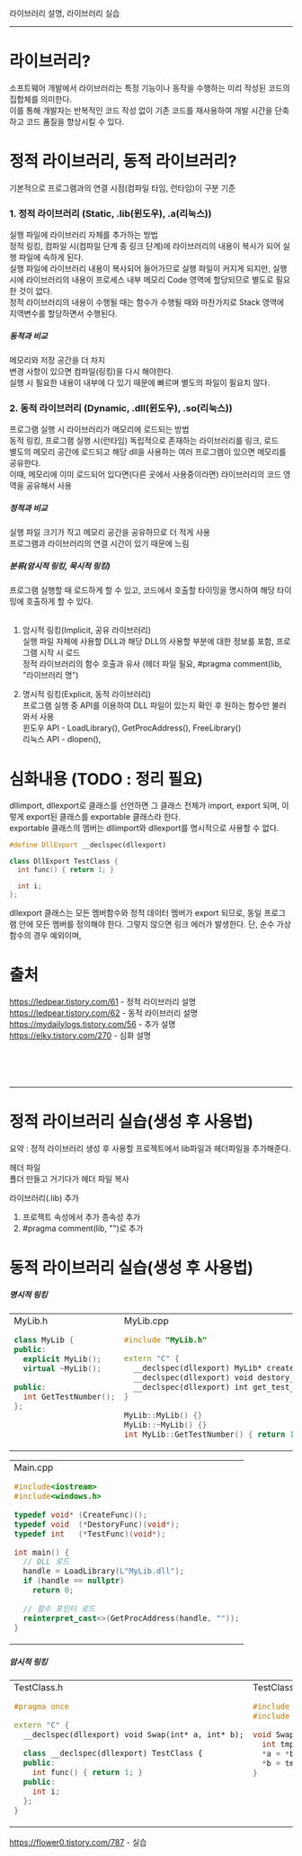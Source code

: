 라이브러리 설명, 라이브러리 실습
<hr/>

# 라이브러리?
소프트웨어 개발에서 라이브러리는 특정 기능이나 동작을 수행하는 미리 작성된 코드의 집합체를 의미한다. <br/>
이를 통해 개발자는 반복적인 코드 작성 없이 기존 코드를 재사용하여 개발 시간을 단축하고 코드 품질을 향상시킬 수 있다. <br/>

# 정적 라이브러리, 동적 라이브러리?
기본적으로 프로그램과의 연결 시점(컴파일 타임, 런타임)이 구분 기준 <br/>

### 1. 정적 라이브러리 (Static, .lib(윈도우), .a(리눅스))
실행 파일에 라이브러리 자체를 추가하는 방법 <br/>
정적 링킹, 컴파일 시(컴파일 단계 중 링크 단계)에 라이브러리의 내용이 복사가 되어 실행 파일에 속하게 된다. <br/>
실행 파일에 라이브러리 내용이 복사되어 들어가므로 실행 파일이 커지게 되지만, 실행 시에 라이브러리의 내용이 프로세스 내부 메모리 Code 영역에 할당되므로 별도로 필요한 것이 없다. <br/>
정적 라이브러리의 내용이 수행될 때는 함수가 수행될 때와 마찬가지로 Stack 영역에 지역변수를 할당하면서 수행된다. <br/>

##### 동적과 비교 <br/>
메모리와 저장 공간을 더 차지 <br/> 
변경 사항이 있으면 컴파일(링킹)을 다시 해야한다. <br/>
실행 시 필요한 내용이 내부에 다 있기 때문에 빠르며 별도의 파일이 필요치 않다.<br/>

### 2. 동적 라이브러리 (Dynamic, .dll(윈도우), .so(리눅스))
프로그램 실행 시 라이브러리가 메모리에 로드되는 방법 <br/>
동적 링킹, 프로그램 실행 시(런타임) 독립적으로 존재하는 라이브러리를 링크, 로드 <br/>
별도의 메모리 공간에 로드되고 해당 dll을 사용하는 여러 프로그램이 있으면 메모리를 공유한다. <br/>
이때, 메모리에 이미 로드되어 있다면(다른 곳에서 사용중이라면) 라이브러리의 코드 영역을 공유해서 사용 <br/>

##### 정적과 비교 <br/>
실행 파일 크기가 작고 메모리 공간을 공유하므로 더 적게 사용 <br/>
프로그램과 라이브러리의 연결 시간이 있기 때문에 느림 <br/>

##### 분류(암시적 링킹, 묵시적 링킹)
프로그램 실행할 때 로드하게 할 수 있고, 코드에서 호출할 타이밍을 명시하여 해당 타이밍에 호출하게 할 수 있다. <br/><br/>
1) 암시적 링킹(Implicit, 공유 라이브러리) <br/>
실행 파일 자체에 사용할 DLL과 해당 DLL의 사용할 부분에 대한 정보를 포함, 프로그램 시작 시 로드 <br/>
정적 라이브러리의 함수 호출과 유사 (헤더 파일 필요, #pragma comment(lib, "라이브러리 명") <br/>

2) 명시적 링킹(Explicit, 동적 라이브러리) <br/> 
프로그램 실행 중 API를 이용하여 DLL 파일이 있는지 확인 후 원하는 함수만 불러와서 사용 <br/>
윈도우 API - LoadLibrary(), GetProcAddress(), FreeLibrary() <br/>
리눅스 API - dlopen(), <br/>

# 심화내용 (TODO : 정리 필요)
dllimport, dllexport로 클래스를 선언하면 그 클래스 전체가 import, export 되며, 이렇게 export된 클래스를 exportable 클래스라 한다. <br/>
exportable 클래스의 멤버는 dllimport와 dllexport를 명시적으로 사용할 수 없다. <br/>

```c++
#define DllExport __declspec(dllexport)

class DllExport TestClass {
  int func() { return 1; }

  int i;
};
```

dllexport 클래스는 모든 멤버함수와 정적 데이터 멤버가 export 되므로, 동일 프로그램 안에 모든 멤버를 정의해야 한다.
그렇지 않으면 링크 에러가 발생한다. 단, 순수 가상 함수의 경우 예외이며, 

# 출처
https://ledpear.tistory.com/61 - 정적 라이브러리 설명 <br/>
https://ledpear.tistory.com/62 - 동적 라이브러리 설명 <br/>
https://mydailylogs.tistory.com/56 - 추가 설명<br/>
https://elky.tistory.com/270 - 심화 설명 <br/>
<br/><br/><br/><br/>
<hr/>



# 정적 라이브러리 실습(생성 후 사용법)
요약 : 정적 라이브러리 생성 후 사용할 프로젝트에서 lib파일과 헤더파일을 추가해준다.

헤더 파일 <br/>
폴더 만들고 거기다가 헤더 파일 복사

라이브러리(.lib) 추가 <br/>
1) 프로젝트 속성에서 추가 종속성 추가
2) #pragma comment(lib, "")로 추가


# 동적 라이브러리 실습(생성 후 사용법)
##### 명시적 링킹
<table>
<td valign="top">
MyLib.h

```c++
class MyLib {
public:
  explicit MyLib();
  virtual ~MyLib();

public:
  int GetTestNumber();
};
```

</td>
<td>
MyLib.cpp
  
~~~c++
#include "MyLib.h"

extern "C" {
  __declspec(dllexport) MyLib* create_component() { return new MyLib(); }
  __declspec(dllexport) void destory_component(MyLib* obj) { delete obj; }
  __declspec(dllexport) int get_test_number(MyLib* obj) { return obj->GetTestNumber(); }
}

MyLib::MyLib() {}
MyLib::~MyLib() {}
int MyLib::GetTestNumber() { return 100; }
~~~

</td>
</table>

<table>
<td>
Main.cpp

~~~c++
#include<iostream>
#include<windows.h>

typedef void* (CreateFunc)();
typedef void  (*DestoryFunc)(void*);
typedef int   (*TestFunc)(void*);

int main() {
  // DLL 로드
  handle = LoadLibrary(L"MyLib.dll");
  if (handle == nullptr)
    return 0;

  // 함수 포인터 로드
  reinterpret_cast<>(GetProcAddress(handle, ""));
}
~~~

</td>
</table>

##### 암시적 링킹
<table>
<td valign="top">
TestClass.h

```c++
#pragma once

extern "C" {
  __declspec(dllexport) void Swap(int* a, int* b);

  class __declspec(dllexport) TestClass {
  public:
    int func() { return 1; }
  public:
    int i;
  };
}
```

</td>
<td valign="top">
TestClass.cpp

```c++
#include "pch.h"
#include "TestClass.h"

void Swap(int* a, int* b) {
  int tmp = *a;
  *a = *b;
  *b = tmp;
}
```

</td>
</table>


https://flower0.tistory.com/787 - 실습 <br/>
